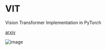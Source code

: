 # VIT
Vision Transformer Implementation in PyTorch

[arxiv](https://arxiv.org/pdf/2010.11929)

![image](https://github.com/user-attachments/assets/7e605d78-708d-4897-af47-3d19fc4dea0c)
